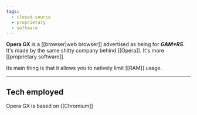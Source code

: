 ```yaml
---
tags:
  - closed-source
  - proprietary
  - software
---
```

**Opera GX** is a [[browser|web browser]] advertised as being for **_GAM*RS_**.
It's made by the same shitty company behind [[Opera]].
It's more [[proprietary software]].

Its main thing is that it allows you to natively limit [[RAM]] usage.

---

## Tech employed

Opera GX is based on [[Chromium]]